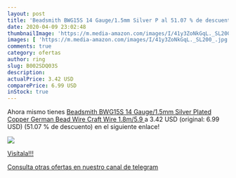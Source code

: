 ```yaml
---
layout: post
title: 'Beadsmith BWG15S 14 Gauge/1.5mm Silver P al 51.07 % de descuento'
date: 2020-04-09 23:02:48
thumbnailImage: 'https://m.media-amazon.com/images/I/41y3ZoNkGqL._SL200_.jpg'
images: [ 'https://m.media-amazon.com/images/I/41y3ZoNkGqL._SL200_.jpg' ]
comments: true
category: ofertas
author: ring
slug: B002SDQ03S
description:
actualPrice: 3.42 USD
comparePrice: 6.99 USD
inStock: true
---
```


Ahora mismo tienes [Beadsmith BWG15S 14 Gauge/1.5mm Silver Plated Copper German Bead Wire Craft Wire  1.8m/5.9 ](https://www.amazon.com/dp/B002SDQ03S/?tag=redken08-20) a 3.42 USD (original: 6.99 USD) (51.07 %  de descuento) en el siguiente enlace!

[![](https://m.media-amazon.com/images/I/41y3ZoNkGqL._SL200_.jpg)](https://www.amazon.com/dp/B002SDQ03S/?tag=redken08-20)

[Visítala!!!](https://www.amazon.com/dp/B002SDQ03S/?tag=redken08-20)

[Consulta otras ofertas en nuestro canal de telegram](https://t.me/s/ofertas25)
